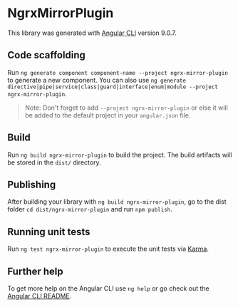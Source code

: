 # NgrxMirrorPlugin

This library was generated with [Angular CLI](https://github.com/angular/angular-cli) version 9.0.7.

## Code scaffolding

Run `ng generate component component-name --project ngrx-mirror-plugin` to generate a new component. You can also use `ng generate directive|pipe|service|class|guard|interface|enum|module --project ngrx-mirror-plugin`.
> Note: Don't forget to add `--project ngrx-mirror-plugin` or else it will be added to the default project in your `angular.json` file. 

## Build

Run `ng build ngrx-mirror-plugin` to build the project. The build artifacts will be stored in the `dist/` directory.

## Publishing

After building your library with `ng build ngrx-mirror-plugin`, go to the dist folder `cd dist/ngrx-mirror-plugin` and run `npm publish`.

## Running unit tests

Run `ng test ngrx-mirror-plugin` to execute the unit tests via [Karma](https://karma-runner.github.io).

## Further help

To get more help on the Angular CLI use `ng help` or go check out the [Angular CLI README](https://github.com/angular/angular-cli/blob/master/README.md).
